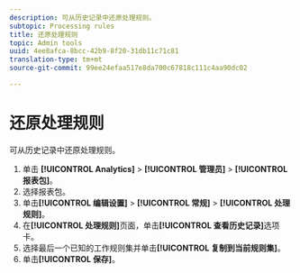 ```yaml
---
description: 可从历史记录中还原处理规则。
subtopic: Processing rules
title: 还原处理规则
topic: Admin tools
uuid: 4ee8afca-8bcc-42b9-8f20-31db11c71c81
translation-type: tm+mt
source-git-commit: 99ee24efaa517e8da700c67818c111c4aa90dc02

---
```



# 还原处理规则

可从历史记录中还原处理规则。

1. 单击 **[!UICONTROL Analytics]** &gt; **[!UICONTROL 管理员]** &gt; **[!UICONTROL 报表包]**。
1. 选择报表包。
1. 单击&#x200B;**[!UICONTROL 编辑设置]** &gt; **[!UICONTROL 常规]** &gt; **[!UICONTROL 处理规则]**。
1. 在&#x200B;**[!UICONTROL 处理规则]**&#x200B;页面，单击&#x200B;**[!UICONTROL 查看历史记录]**&#x200B;选项卡。
1. 选择最后一个已知的工作规则集并单击&#x200B;**[!UICONTROL 复制到当前规则集]**。
1. 单击&#x200B;**[!UICONTROL 保存]**。
